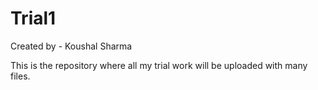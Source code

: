# Trial1

Created by - Koushal Sharma

This is the repository where all my trial work will be uploaded with many files.
